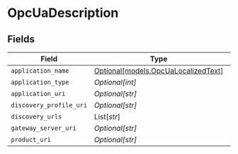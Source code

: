 # OpcUaDescription


## Fields

| Field                                                                  | Type                                                                   | Required                                                               | Description                                                            |
| ---------------------------------------------------------------------- | ---------------------------------------------------------------------- | ---------------------------------------------------------------------- | ---------------------------------------------------------------------- |
| `application_name`                                                     | [Optional[models.OpcUaLocalizedText]](../models/opcualocalizedtext.md) | :heavy_minus_sign:                                                     | N/A                                                                    |
| `application_type`                                                     | *Optional[int]*                                                        | :heavy_minus_sign:                                                     | N/A                                                                    |
| `application_uri`                                                      | *Optional[str]*                                                        | :heavy_minus_sign:                                                     | N/A                                                                    |
| `discovery_profile_uri`                                                | *Optional[str]*                                                        | :heavy_minus_sign:                                                     | N/A                                                                    |
| `discovery_urls`                                                       | List[*str*]                                                            | :heavy_minus_sign:                                                     | N/A                                                                    |
| `gateway_server_uri`                                                   | *Optional[str]*                                                        | :heavy_minus_sign:                                                     | N/A                                                                    |
| `product_uri`                                                          | *Optional[str]*                                                        | :heavy_minus_sign:                                                     | N/A                                                                    |